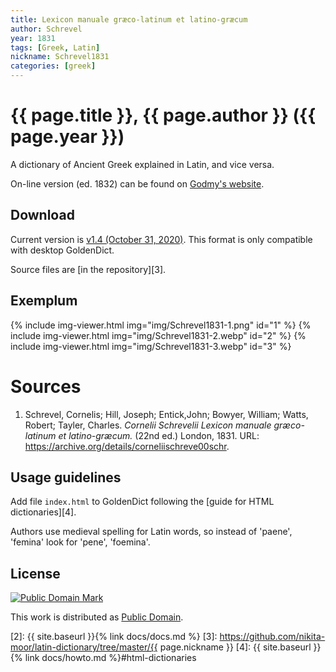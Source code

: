 ```yaml
---
title: Lexicon manuale græco-latinum et latino-græcum
author: Schrevel
year: 1831
tags: [Greek, Latin]
nickname: Schrevel1831
categories: [greek]
---
```

# {{ page.title }}, {{ page.author }} ({{ page.year }})

A dictionary of Ancient Greek explained in Latin, and vice versa. 

On-line version (ed. 1832) can be found on [Godmy's website](http://www.lexica.linguax.com/).


## Download

Current version is [v1.4 (October 31, 2020)][1]. This format is only compatible with desktop GoldenDict.

Source files are [in the repository][3].


## Exemplum

{% include img-viewer.html img="img/Schrevel1831-1.png" id="1" %}
{% include img-viewer.html img="img/Schrevel1831-2.webp" id="2" %}
{% include img-viewer.html img="img/Schrevel1831-3.webp" id="3" %}


# Sources

1. Schrevel, Cornelis; Hill, Joseph; Entick,John; Bowyer, William; Watts, Robert; Tayler, Charles. _Cornelii Schrevelii Lexicon manuale græco-latinum et latino-græcum._ (22nd ed.) London, 1831. URL: <https://archive.org/details/corneliischreve00schr>.


## Usage guidelines

Add file `index.html` to GoldenDict following the [guide for HTML dictionaries][4].

Authors use medieval spelling for Latin words, so instead of 'paene', 'femina' look for 'pene', 'foemina'.


## License

<a rel="license" href="http://creativecommons.org/publicdomain/mark/1.0/">
<img src="https://licensebuttons.net/p/mark/1.0/88x31.png"
     style="border-style: none;" alt="Public Domain Mark" />
</a>

This work is distributed as <a rel="license" href="http://creativecommons.org/publicdomain/mark/1.0/">Public Domain</a>.


[1]: https://github.com/nikita-moor/latin-dictionary/releases/tag/2020-10-31
[2]: {{ site.baseurl }}{% link docs/docs.md %}
[3]: https://github.com/nikita-moor/latin-dictionary/tree/master/{{ page.nickname }}
[4]: {{ site.baseurl }}{% link docs/howto.md %}#html-dictionaries
